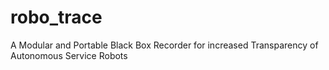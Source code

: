 # robo_trace
A Modular and Portable Black Box Recorder for increased Transparency of Autonomous Service Robots
